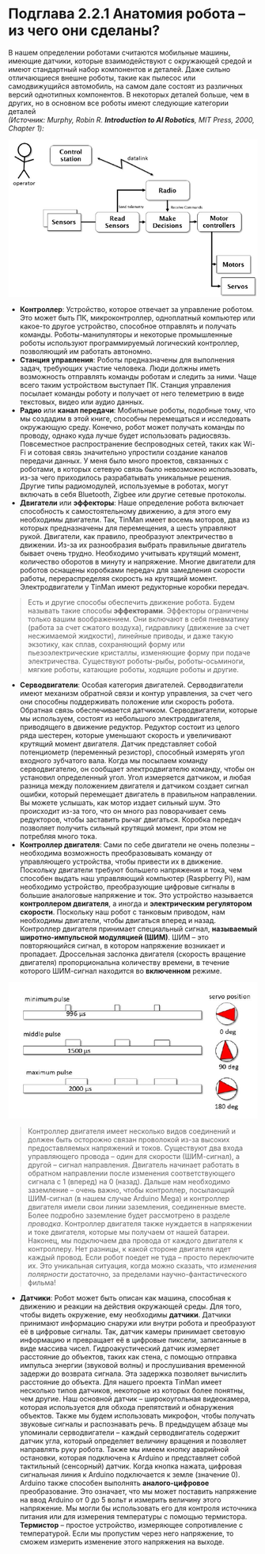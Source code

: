 # Подглава 2.2.1 Анатомия робота – из чего они сделаны?

В нашем определении роботами считаются мобильные машины, имеющие датчики, которые взаимодействуют с окружающей средой и имеют стандартный набор компонентов и деталей. Даже сильно отличающиеся внешне роботы, такие как пылесос или самодвижущийся автомобиль, на самом дале состоят из различных версий однотипных компонентов. В некоторых деталей больше, чем в других, но в основном все роботы имеют следующие категории деталей  
_\(Источник: Murphy, Robin R. **Introduction to AI Robotics**, MIT Press, 2000, Chapter 1\):_

![](.gitbook/assets/image.png)



* **Контроллер**: Устройство, которое отвечает за управление роботом. Это может быть ПК, микроконтроллер, одноплатный компьютер или какое-то другое устройство, способное отправлять и получать команды. Роботы-манипуляторы и некоторые промышленные роботы используют программируемый логический контроллер, позволяющий им работать автономно.
* **Станция управления**: Роботы предназначены для выполнения задач, требующих участие человека. Люди должны иметь возможность отправлять команды роботам и следить за ними. Чаще всего таким устройством выступает ПК. Станция управления посылает команды роботу и получает от него телеметрию в виде текстовых, видео или аудио данных.
* **Радио** или **канал передачи**: Мобильные роботы, подобные тому, что мы создадим в этой книге, способны перемещаться и исследовать окружающую среду. Конечно, робот может получать команды по проводу, однако куда лучше будет использовать радиосвязь. Повсеместное распространение беспроводных сетей, таких как Wi-Fi и сотовая связь значительно упростили создание каналов передачи данных. У меня было много проектов, связанных с роботами, в которых сетевую связь было невозможно использовать, из-за чего приходилось разрабатывать уникальные решения. Другие типы радиомодулей, используемые в роботах, могут включать в себя Bluetooth, Zigbee или другие сетевые протоколы.
* **Двигатели** или **эффекторы**: Наше определение робота включает способность к самостоятельному движению, а для этого ему необходимы двигатели. Так, TinMan имеет восемь моторов, два из которых предназначены для перемещения, а шесть управляют рукой. Двигатели, как правило, преобразуют электричество в движении. Из-за их разнообразия выбрать правильные двигатель бывает очень трудно. Необходимо учитывать крутящий момент, количество оборотов в минуту и напряжение. Многие двигатели для роботов оснащены коробками передач для замедления скорости работы, перераспределяя скорость на крутящий момент. Электродвигатели у TinMan имеют редукторные коробки передач.

> Есть и другие способы обеспечить движение робота. Будем называть такие способы **эффекторами**. Эффекторы ограничены только вашим воображением. Они включают в себя пневматику \(работа за счет сжатого воздуха\), гидравлику \(движение за счет несжимаемой жидкости\), линейные приводы, и даже такую экзотику, как сплав, сохраняющий форму или пьезоэлектрические кристаллы, изменяющие форму при подаче электричества. Существуют роботы-рыбы, роботы-осьминоги, мягкие роботы, катающие роботы, ходящие роботы и другие.

* **Серводвигатели**: Особая категория двигателей. Серводвигатели имеют механизм обратной связи и контур управления, за счет чего они способны поддерживать положение или скорость робота. Обратная связь обеспечивается датчиком. Серводвигатели, которые мы используем, состоят из небольшого электродвигателя, приводящего в движение редуктор. Редуктор состоит из целого ряда шестерен, которые уменьшают скорость и увеличивают крутящий момент двигателя. Датчик представляет собой потенциометр \(переменный резистор\), способный измерять угол входного зубчатого вала. Когда мы посылаем команду серводвигателю, он сообщает электродвигателю команду, чтобы он установил определенный угол. Угол измеряется датчиком, и любая разница между положением двигателя и датчиком создает сигнал ошибки, который перемещает двигатель в правильном направлении. Вы можете услышать, как мотор издает сильный шум. Это происходит из-за того, что он много раз поворачивает семь редукторов, чтобы заставить рычаг двигаться. Коробка передач позволяет получить сильный крутящий момент, при этом не потребляя много тока.
* **Контроллер двигателя**: Сами по себе двигатели не очень полезны – необходима возможность преобразовывать команду от управляющего устройства, чтобы привести их в движение. Поскольку двигатели требуют большего напряжения и тока, чем способен выдать наш управляющий компьютер \(Raspberry Pi\), нам необходимо устройство, преобразующие цифровые сигналы в большие аналоговые напряжение и ток. Это устройство называется **контроллером двигателя**, а иногда и **электрическим регулятором скорости**. Поскольку наш робот с танковым приводом, нам необходимы двигатели, чтобы двигаться вперед и назад. Контроллер двигателя принимает специальный сигнал, **называемый широтно-импульсной модуляцией \(ШИМ\)**. ШИМ – это повторяющийся сигнал, в котором напряжение возникает и пропадает. Дроссельная заслонка двигателя \(скорость вращение двигателя\) пропорциональна количеству времени, в течение которого ШИМ-сигнал находится во **включенном** режиме.

![](.gitbook/assets/image%20%281%29.png)

> Контроллер двигателя имеет несколько видов соединений и должен быть осторожно связан проволокой из-за высоких предоставляемых напряжений и токов. Существуют два входа управляющего провода – один для скорости \(ШИМ-сигнал\), а другой – сигнал направления. Двигатель начинает работать в обратном направлении после изменения соответствующего сигнала с 1 \(вперед\) на 0 \(назад\). Дальше нам необходимо заземление – очень важно, чтобы контроллер, посылающий ШИМ-сигнал \(в нашем случае Arduino Mega\) и контроллер двигателя имели свои линии заземления, соединенные вместе. Более подробно заземление будет рассмотрено в разделе _проводка_. Контроллер двигателя также нуждается в напряжении и токе двигателя, которые мы получаем от нашей батареи. Наконец, мы подключаем два провода от каждого двигателя к контроллеру. Нет разницы, к какой стороне двигателя идет каждый провод. Если робот поедет не туда – просто переключите их. Это уникальная ситуация, когда можно сказать, что _изменения полярности_ достаточно, за пределами научно-фантастического фильма!

* **Датчики**: Робот может быть описан как машина, способная к движению и реакции на действия окружающей среды. Для того, чтобы видеть окружение, ему необходимы **датчики**. Датчики принимают информацию снаружи или внутри робота и преобразуют её в цифровые сигналы. Так, датчик камеры принимает световую информацию и превращает её в цифровые пиксели, записанные в виде массива чисел. Гидроакустический датчик измеряет расстояние до объектов, таких как стена, с помощью отправка импульса энергии \(звуковой волны\) и прослушивания временной задержи до возврата сигнала. Эта задержка позволяет вычислить расстояние до объекта. Для нашего проекта TinMan имеет несколько типов датчиков, некоторые из которых более понятны, чем другие. Наш основной датчик – широкоугольная видеокамера, которая используется для обхода препятствий и обнаружения объектов. Также мы будем использовать микрофон, чтобы получать звуковые сигналы и распознавать речь. В предыдущем абзаце мы упоминали серводвигатели – каждый серводвигатель содержит датчик угла, который определяет величину вращения и позволяет направлять руку робота. Также мы имеем кнопку аварийной остановки, которая подключена к Arduino и представляет собой тактильный \(сенсорный\) датчик. Когда кнопка нажата, цифровая сигнальная линия к Arduino подключается к земле \(значение 0\). Arduino также способен выполнять **аналого-цифровое** преобразование. Это означает, что мы может поставить напряжение на ввод Arduino от 0 до 5 вольт и измерить величину этого напряжение. Мы могли бы использовать его для контроля источника питания или для измерения температуры с помощью термистора. **Термистор** – простое устройство, измеряющее сопротивление с температурой. Если мы пропустим через него напряжение, то сможем измерить изменение этого напряжения на выходе.

